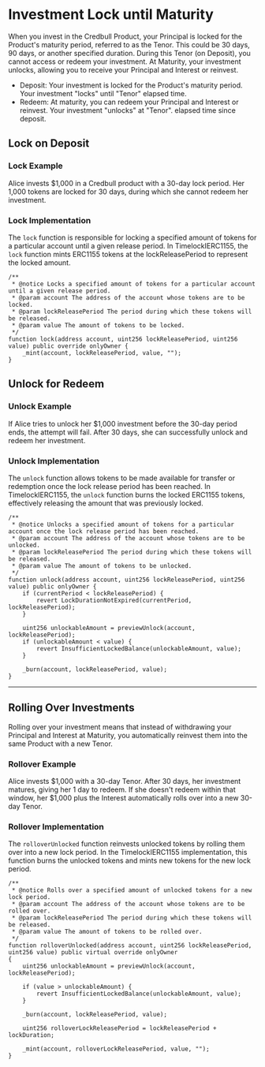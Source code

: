 # Investment Lock until Maturity

When you invest in the Credbull Product, your Principal is locked for the Product's maturity period, referred to as the Tenor. 
This could be 30 days, 90 days, or another specified duration. During this Tenor (on Deposit), you cannot access or redeem 
your investment. At Maturity, your investment unlocks, allowing you to receive your Principal and Interest or reinvest.

- Deposit: Your investment is locked for the Product's maturity period.  Your investment "locks" until "Tenor" elapsed time.
- Redeem: At maturity, you can redeem your Principal and Interest or reinvest.  Your investment "unlocks" at "Tenor". elapsed time since deposit.

## Lock on Deposit

### Lock Example 
Alice invests $1,000 in a Credbull product with a 30-day lock period. Her 1,000 tokens are locked for 30 days, during which she cannot 
redeem her investment.

### Lock Implementation
The `lock` function is responsible for locking a specified amount of tokens for a particular account until a given release period. 
In TimelockIERC1155, the `lock` function mints ERC1155 tokens at the lockReleasePeriod to represent the locked amount.
```Solidity
/**
 * @notice Locks a specified amount of tokens for a particular account until a given release period.
 * @param account The address of the account whose tokens are to be locked.
 * @param lockReleasePeriod The period during which these tokens will be released.
 * @param value The amount of tokens to be locked.
 */
function lock(address account, uint256 lockReleasePeriod, uint256 value) public override onlyOwner {
    _mint(account, lockReleasePeriod, value, "");
}
```

## Unlock for Redeem

### Unlock Example
If Alice tries to unlock her $1,000 investment before the 30-day period ends, the attempt will fail. After 30 days, she can successfully 
unlock and redeem her investment.

### Unlock Implementation
The `unlock` function allows tokens to be made available for transfer or redemption once the lock release period has been reached.
In TimelockIERC1155, the `unlock` function burns the locked ERC1155 tokens, effectively releasing the amount that was previously locked.
```Solidity
/**
 * @notice Unlocks a specified amount of tokens for a particular account once the lock release period has been reached.
 * @param account The address of the account whose tokens are to be unlocked.
 * @param lockReleasePeriod The period during which these tokens will be released.
 * @param value The amount of tokens to be unlocked.
 */
function unlock(address account, uint256 lockReleasePeriod, uint256 value) public onlyOwner {
    if (currentPeriod < lockReleasePeriod) {
        revert LockDurationNotExpired(currentPeriod, lockReleasePeriod);
    }

    uint256 unlockableAmount = previewUnlock(account, lockReleasePeriod);
    if (unlockableAmount < value) {
        revert InsufficientLockedBalance(unlockableAmount, value);
    }

    _burn(account, lockReleasePeriod, value);
}
```
----
## Rolling Over Investments

Rolling over your investment means that instead of withdrawing your Principal and Interest at Maturity, you automatically reinvest them into the 
same Product with a new Tenor.

### Rollover Example
Alice invests $1,000 with a 30-day Tenor. After 30 days, her investment matures, giving her 1 day to redeem. If she doesn't redeem within that 
window, her $1,000 plus the Interest automatically rolls over into a new 30-day Tenor.

### Rollover Implementation
The `rolloverUnlocked` function reinvests unlocked tokens by rolling them over into a new lock period. In the TimelockIERC1155 implementation, 
this function burns the unlocked tokens and mints new tokens for the new lock period.
```Solidity
/**
 * @notice Rolls over a specified amount of unlocked tokens for a new lock period.
 * @param account The address of the account whose tokens are to be rolled over.
 * @param lockReleasePeriod The period during which these tokens will be released.
 * @param value The amount of tokens to be rolled over.
 */
function rolloverUnlocked(address account, uint256 lockReleasePeriod, uint256 value) public virtual override onlyOwner
{
    uint256 unlockableAmount = previewUnlock(account, lockReleasePeriod);

    if (value > unlockableAmount) {
        revert InsufficientLockedBalance(unlockableAmount, value);
    }

    _burn(account, lockReleasePeriod, value);

    uint256 rolloverLockReleasePeriod = lockReleasePeriod + lockDuration;

    _mint(account, rolloverLockReleasePeriod, value, "");
}

```

